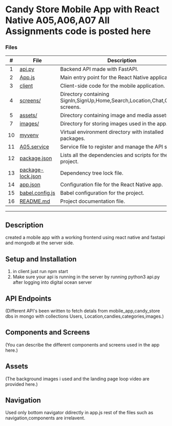 # Candy Store Mobile App with React Native A05,A06,A07 All Assignments code is posted here
### Files

| #   | File                                     | Description                                                |
| :-: | ---------------------------------------- | ---------------------------------------------------------- |
| 1   | [api.py](./api.py)                       | Backend API made with FastAPI.                             |
| 2   | [App.js](./App.js)                       | Main entry point for the React Native application.         |
| 3   | [client](./client)                       | Client-side code for the mobile application.               |
| 4  | [screens/](./client/screens/)                   | Directory containing SignIn,SignUp,Home,Search,Location,Chat,Camera screens.            |
| 5  | [assets/](./client/assets/)                     | Directory containing image and media assets.               |
| 7   | [images/](./client/images/)                     | Directory for storing images used in the app.              |
| 10  | [myvenv](./myvenv)                       | Virtual environment directory with installed packages.     |
| 11  | [A05.service](./A05.service)             | Service file to register and manage the API service.       |
| 12  | [package.json](./package.json)           | Lists all the dependencies and scripts for the project.    |
| 13  | [package-lock.json](./package-lock.json) | Dependency tree lock file.                                 |
| 14  | [app.json](./app.json)                   | Configuration file for the React Native app.               |
| 15  | [babel.config.js](./babel.config.js)     | Babel configuration for the project.                       |
| 16  | [README.md](./README.md)                 | Project documentation file.                                |

---

## Description
created a mobile app with a working frontend using react native and fastapi and mongodb at the server side.

## Setup and Installation
1) in client just run npm start
2) Make sure your api is running in the server by running python3 api.py after logging into digital ocean server 

## API Endpoints
(Different API's been written to fetch detals from mobile_app,candy_store dbs in mongo with collections Users, Location,candies,categories,images.)

## Components and Screens
(You can describe the different components and screens used in the app here.)



## Assets
(The background images i used and the landing page loop video are provided here.)

## Navigation
Used only bottom navigator ddirectly in app.js rest of the files such as navigation,components are irrelavent.
